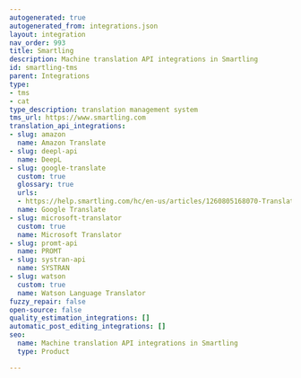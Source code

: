 ```yaml
---
autogenerated: true
autogenerated_from: integrations.json
layout: integration
nav_order: 993
title: Smartling
description: Machine translation API integrations in Smartling
id: smartling-tms
parent: Integrations
type:
- tms
- cat
type_description: translation management system
tms_url: https://www.smartling.com
translation_api_integrations:
- slug: amazon
  name: Amazon Translate
- slug: deepl-api
  name: DeepL
- slug: google-translate
  custom: true
  glossary: true
  urls:
  - https://help.smartling.com/hc/en-us/articles/1260805168070-Translating-with-Google-AutoML
  name: Google Translate
- slug: microsoft-translator
  custom: true
  name: Microsoft Translator
- slug: promt-api
  name: PROMT
- slug: systran-api
  name: SYSTRAN
- slug: watson
  custom: true
  name: Watson Language Translator
fuzzy_repair: false
open-source: false
quality_estimation_integrations: []
automatic_post_editing_integrations: []
seo:
  name: Machine translation API integrations in Smartling
  type: Product

---
```


